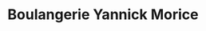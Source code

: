 ---
title: "Boulangerie Yannick Morice"
url: /ploermel/boulangerie-yannick-morice/
shop: Bäckerei
---